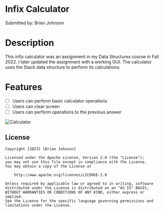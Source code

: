 # Infix Calculator
Submitted by: Brian Johnson

# Description
This infix calculator was an assignment in my Data Structures course in Fall 2022. I later updated the assignment with a working GUI. The calculator uses the Stack data structure to perform its calculations.

# Features
- [ ] Users can perform basic calculator operations
- [ ] Users can clear screen
- [ ] Users can perform operations to the previous answer

![Calculator](https://imgur.com/a/gnRuiLv.png)

## License

    Copyright [2023] [Brian Johnson]

    Licensed under the Apache License, Version 2.0 (the "License");
    you may not use this file except in compliance with the License.
    You may obtain a copy of the License at

        http://www.apache.org/licenses/LICENSE-2.0

    Unless required by applicable law or agreed to in writing, software
    distributed under the License is distributed on an "AS IS" BASIS,
    WITHOUT WARRANTIES OR CONDITIONS OF ANY KIND, either express or implied.
    See the License for the specific language governing permissions and
    limitations under the License.
